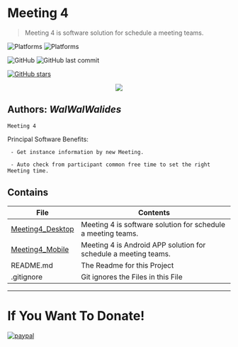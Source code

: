 # Meeting 4
> Meeting 4 is software solution for schedule a meeting teams.

![Platforms](https://img.shields.io/badge/Supported%20platforms-Win32%20and%20Win64-red.svg)
![Platforms](https://img.shields.io/badge/Supported%20platforms-ANDROID-BLUE.svg)

![GitHub](https://img.shields.io/github/license/walwalwalides/Meeting4)
![GitHub last commit](https://img.shields.io/github/last-commit/walwalwalides/Meeting4)

[![GitHub stars](https://img.shields.io/github/stars/walwalwalides/Meeting4)](https://github.com/walwalwalides/Meeting4/stargazers)

<p align="center">
<img src="Meeting4.png" />
</p>

**Authors:**  *WalWalWalides*
------
`Meeting 4`


Principal Software Benefits:

     - Get instance information by new Meeting. 
     
     - Auto check from participant common free time to set the right Meeting time.

## Contains

| File | Contents | 
| --- | --- |
|[Meeting4_Desktop](https://github.com/walwalwalides/Meeting4/tree/master/Meeting4_Desktop)| Meeting 4 is software solution for schedule a meeting teams.
|[Meeting4_Mobile](https://github.com/walwalwalides/Meeting4/tree/master/Meeting4_Mobile)| Meeting 4 is Android APP solution for schedule a meeting teams.
| README.md | The Readme for this Project|
| .gitignore | Git ignores the Files in this File |


------

# If You Want To Donate!

[![paypal](https://www.paypalobjects.com/en_US/i/btn/btn_donateCC_LG.gif)](https://www.paypal.com/cgi-bin/webscr?cmd=_s-xclick&hosted_button_id=Y79F36A9BGLHS&source=url)
